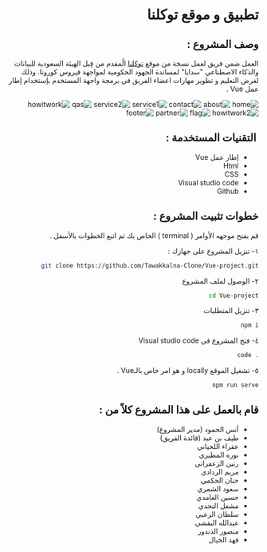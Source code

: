 <div dir="rtl"> 

# تطبيق و موقع توكلنا 

##  وصف المشروع :
 العمل ضمن فريق لعمل نسخة من موقع <a href="https://ta.sdaia.gov.sa/"> توكلنا</a >   الُمقدم من قِبل  الهيئة السعودية للبيانات والذكاء الاصطناعي "سدايا" لمساندة الجهود الحكومية لمواجهة فيروس كورونا. وذلك لغرض التعليم و تطوير مهارات اعضاء الفريق في برمجة واجهة المستخدم بإستخدام إطار  عمل  Vue .

![home](https://user-images.githubusercontent.com/82523761/127717418-eece6be1-4a99-476d-9bcb-db383162b4ec.png)
![about](https://user-images.githubusercontent.com/82523761/127717481-86028524-2075-4dd7-83a2-6f3fac63d862.png)
![contact](https://user-images.githubusercontent.com/82523761/127717485-a00aee41-7006-4b23-891b-8d34a9bc8acb.png)
![service1](https://user-images.githubusercontent.com/82523761/127717505-5e2c3c10-50d6-4710-8d11-ee3e363cf876.png)
![service2](https://user-images.githubusercontent.com/82523761/127717513-24645e36-4875-4717-bea2-63ae61589684.png)
![qas](https://user-images.githubusercontent.com/82523761/127717526-17c3b04e-641f-4a5c-888d-3fd60e952d56.png)
![howitwork](https://user-images.githubusercontent.com/82523761/127717537-1f3b88e3-b1f0-457e-ae7a-1e8c901523ab.png)
![howitwork2](https://user-images.githubusercontent.com/82523761/127717549-60b45948-b5fc-4ba6-a421-ddf15bd5dcc0.png)
![flag](https://user-images.githubusercontent.com/82523761/127717558-43c95ba2-f60a-4cea-bdbc-b9e366e5e741.png)
![partner](https://user-images.githubusercontent.com/82523761/127717573-3bc7f698-123c-4bd7-8e15-ccd8e3f5b0cc.png)
![footer](https://user-images.githubusercontent.com/82523761/127717586-87ab2a24-5970-4ad1-8b89-83e539af9035.png)

 ##  التقنيات المستخدمة : 
 - إطار عمل Vue 
 - Html
 - CSS
 - Visual studio code
 - Github
 

 ## خطوات تثبيت المشروع : 
  قم بفتح موجهه الأوامر  ( terminal ) الخاص بك ثم اتبع الخطوات بالأسفل .

 ١- تنزيل المشروع على جهازك :
 ```bash
 git clone https://github.com/Tawakkalna-Clone/Vue-project.git
 ```
 ٢- الوصول لملف المشروع
 ```bash
 cd Vue-project   
 ```
٣- تنزيل المتطلبات
 ```bash
npm i 
 ```
٤- فتح المشروع في Visual studio code
 ```bash
 . code 
 ```
٥- تشغيل الموقع locally و هو امر خاص بالـVue .
 ```bash
npm run serve 
 ```

## قام بالعمل على هذا المشروع كلاً من :  
- أنس الحمود (مدير المشروع)
- طيف بن عيد (قائدة الفريق)
- عفراء اللحياني
- نوره المطيري
- رنين الزعفراني
- مريم الردادي
- حنان الحكمي
- سعود الشمري
- حسين الغامدي
- مشعل النجدي
- سلطان الزعبي
- عبدالله البقشي
- منصور الدندور
- فهد الخيال
